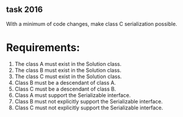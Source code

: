 ## task 2016

With a minimum of code changes, make class C serialization possible.


# Requirements:

1. The class A must exist in the Solution class.
2. The class B must exist in the Solution class.
3. The class C must exist in the Solution class.
4. Class B must be a descendant of class A.
5. Class C must be a descendant of class B.
6. Class A must support the Serializable interface.
7. Class B must not explicitly support the Serializable interface.
8. Class C must not explicitly support the Serializable interface.